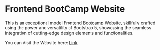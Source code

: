 # Frontend BootCamp Website

This is an exceptional model Frontend Bootcamp Website, skillfully crafted using the power and versatility of Bootstrap 5, showcasing the seamless integration of cutting-edge design elements and functionalities.

You can Visit the Website here: [Link](https://frntedbtcmp.netlify.app/)



